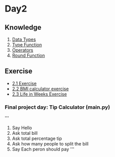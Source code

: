 # Day2

## Knowledge

1. [Data Types](https://www.w3schools.com/python/python_datatypes.asp)
2. [Type Function](https://www.w3schools.com/python/ref_func_type.asp)
3. [Operators](https://www.w3schools.com/python/python_operators.asp)
4. [Round Function](https://www.w3schools.com/python/ref_func_round.asp)


## Exercise

* [2.1 Exercise](https://replit.com/@appbrewery/day-2-1-exercise#README.md)
* [2.2 BMI calculator exercise](https://replit.com/@appbrewery/day-2-2-exercise#README.md)
* [2.3 Life in Weeks Exercise](https://replit.com/@appbrewery/day-2-3-exercise#README.md)


### Final project day: Tip Calculator (main.py)

'''

1. Say Hello
2. Ask total bill
3. Ask total percentage tip
4. Ask how many people to split the bill
5. Say Each peron should pay
'''
